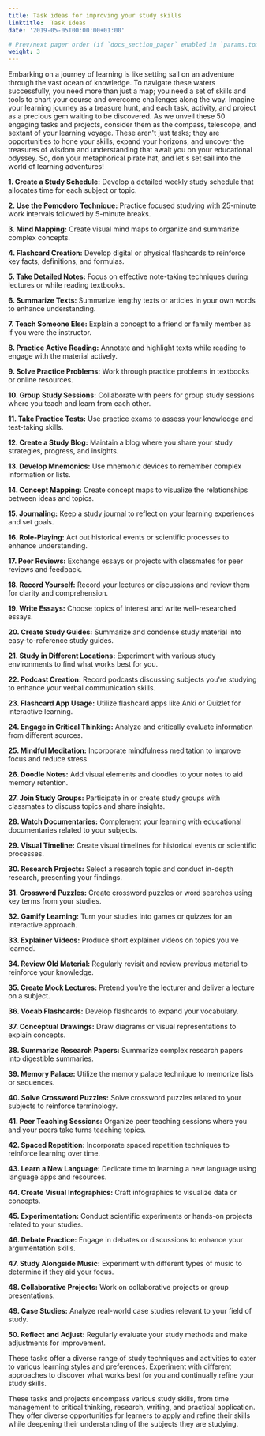 ```yaml
---
title: Task ideas for improving your study skills
linktitle:  Task Ideas
date: '2019-05-05T00:00:00+01:00'

# Prev/next pager order (if `docs_section_pager` enabled in `params.toml`)
weight: 3
---
```


Embarking on a journey of learning is like setting sail on an adventure through the vast ocean of knowledge. To navigate these waters successfully, you need more than just a map; you need a set of skills and tools to chart your course and overcome challenges along the way. Imagine your learning journey as a treasure hunt, and each task, activity, and project as a precious gem waiting to be discovered. As we unveil these 50 engaging tasks and projects, consider them as the compass, telescope, and sextant of your learning voyage. These aren't just tasks; they are opportunities to hone your skills, expand your horizons, and uncover the treasures of wisdom and understanding that await you on your educational odyssey. So, don your metaphorical pirate hat, and let's set sail into the world of learning adventures!

**1. Create a Study Schedule:** Develop a detailed weekly study schedule that allocates time for each subject or topic.

**2. Use the Pomodoro Technique:** Practice focused studying with 25-minute work intervals followed by 5-minute breaks.

**3. Mind Mapping:** Create visual mind maps to organize and summarize complex concepts.

**4. Flashcard Creation:** Develop digital or physical flashcards to reinforce key facts, definitions, and formulas.

**5. Take Detailed Notes:** Focus on effective note-taking techniques during lectures or while reading textbooks.

**6. Summarize Texts:** Summarize lengthy texts or articles in your own words to enhance understanding.

**7. Teach Someone Else:** Explain a concept to a friend or family member as if you were the instructor.

**8. Practice Active Reading:** Annotate and highlight texts while reading to engage with the material actively.

**9. Solve Practice Problems:** Work through practice problems in textbooks or online resources.

**10. Group Study Sessions:** Collaborate with peers for group study sessions where you teach and learn from each other.

**11. Take Practice Tests:** Use practice exams to assess your knowledge and test-taking skills.

**12. Create a Study Blog:** Maintain a blog where you share your study strategies, progress, and insights.

**13. Develop Mnemonics:** Use mnemonic devices to remember complex information or lists.

**14. Concept Mapping:** Create concept maps to visualize the relationships between ideas and topics.

**15. Journaling:** Keep a study journal to reflect on your learning experiences and set goals.

**16. Role-Playing:** Act out historical events or scientific processes to enhance understanding.

**17. Peer Reviews:** Exchange essays or projects with classmates for peer reviews and feedback.

**18. Record Yourself:** Record your lectures or discussions and review them for clarity and comprehension.

**19. Write Essays:** Choose topics of interest and write well-researched essays.

**20. Create Study Guides:** Summarize and condense study material into easy-to-reference study guides.

**21. Study in Different Locations:** Experiment with various study environments to find what works best for you.

**22. Podcast Creation:** Record podcasts discussing subjects you're studying to enhance your verbal communication skills.

**23. Flashcard App Usage:** Utilize flashcard apps like Anki or Quizlet for interactive learning.

**24. Engage in Critical Thinking:** Analyze and critically evaluate information from different sources.

**25. Mindful Meditation:** Incorporate mindfulness meditation to improve focus and reduce stress.

**26. Doodle Notes:** Add visual elements and doodles to your notes to aid memory retention.

**27. Join Study Groups:** Participate in or create study groups with classmates to discuss topics and share insights.

**28. Watch Documentaries:** Complement your learning with educational documentaries related to your subjects.

**29. Visual Timeline:** Create visual timelines for historical events or scientific processes.

**30. Research Projects:** Select a research topic and conduct in-depth research, presenting your findings.

**31. Crossword Puzzles:** Create crossword puzzles or word searches using key terms from your studies.

**32. Gamify Learning:** Turn your studies into games or quizzes for an interactive approach.

**33. Explainer Videos:** Produce short explainer videos on topics you've learned.

**34. Review Old Material:** Regularly revisit and review previous material to reinforce your knowledge.

**35. Create Mock Lectures:** Pretend you're the lecturer and deliver a lecture on a subject.

**36. Vocab Flashcards:** Develop flashcards to expand your vocabulary.

**37. Conceptual Drawings:** Draw diagrams or visual representations to explain concepts.

**38. Summarize Research Papers:** Summarize complex research papers into digestible summaries.

**39. Memory Palace:** Utilize the memory palace technique to memorize lists or sequences.

**40. Solve Crossword Puzzles:** Solve crossword puzzles related to your subjects to reinforce terminology.

**41. Peer Teaching Sessions:** Organize peer teaching sessions where you and your peers take turns teaching topics.

**42. Spaced Repetition:** Incorporate spaced repetition techniques to reinforce learning over time.

**43. Learn a New Language:** Dedicate time to learning a new language using language apps and resources.

**44. Create Visual Infographics:** Craft infographics to visualize data or concepts.

**45. Experimentation:** Conduct scientific experiments or hands-on projects related to your studies.

**46. Debate Practice:** Engage in debates or discussions to enhance your argumentation skills.

**47. Study Alongside Music:** Experiment with different types of music to determine if they aid your focus.

**48. Collaborative Projects:** Work on collaborative projects or group presentations.

**49. Case Studies:** Analyze real-world case studies relevant to your field of study.

**50. Reflect and Adjust:** Regularly evaluate your study methods and make adjustments for improvement.

These tasks offer a diverse range of study techniques and activities to cater to various learning styles and preferences. Experiment with different approaches to discover what works best for you and continually refine your study skills.

These tasks and projects encompass various study skills, from time management to critical thinking, research, writing, and practical application. They offer diverse opportunities for learners to apply and refine their skills while deepening their understanding of the subjects they are studying.
